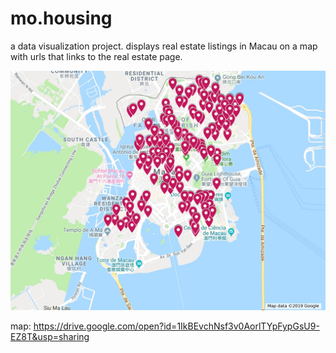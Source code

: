 # mo.housing
a data visualization project.
displays real estate listings in Macau on a map with urls that links to the real estate page.

![alt text](https://github.com/oysteryeagle/mo.housing/blob/master/mapimage.jpg)

map: https://drive.google.com/open?id=1IkBEvchNsf3v0AorlTYpFypGsU9-EZ8T&usp=sharing
